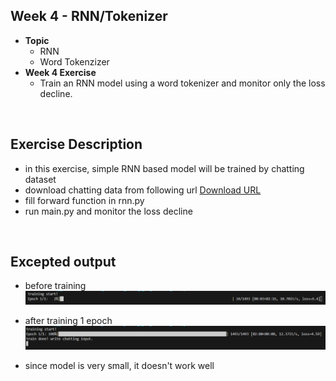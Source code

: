 ## **Week 4 - RNN/Tokenizer**
- **Topic**
  - RNN
  - Word Tokenzizer
- **Week 4 Exercise**
  - Train an RNN model using a word tokenizer and monitor only the loss decline.

</br>

## Exercise Description
- in this exercise, simple RNN based model will be trained by chatting dataset
- download chatting data from following url [Download URL](https://www.kaggle.com/datasets/projjal1/human-conversation-training-data)
- fill forward function in rnn.py
- run main.py and monitor the loss decline

</br>

## Excepted output

- before training
![week_4_before_training](../../images/week_4_output_1.png)

- after training 1 epoch
![week_4_after_training](../../images/week_4_output_2.png)

- since model is very small, it doesn't work well